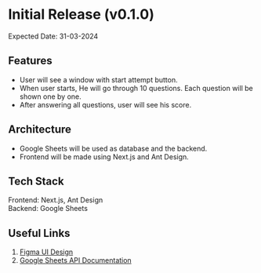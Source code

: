 # Initial Release (v0.1.0)

Expected Date: 31-03-2024

## Features

- User will see a window with start attempt button.
- When user starts, He will go through 10 questions. Each question will be shown one by one.
- After answering all questions, user will see his score.

## Architecture

- Google Sheets will be used as database and the backend.
- Frontend will be made using Next.js and Ant Design.

## Tech Stack

Frontend: Next.js, Ant Design  
Backend: Google Sheets

## Useful Links

1. [Figma UI Design](https://www.figma.com/file/utIFOzEpUX9gsSyRkgMOzS/Web-UI?type=design&node-id=0-1&mode=design&t=AX8OilHxFcZwwqnA-0)
2. [Google Sheets API Documentation](https://developers.google.com/sheets/api)
